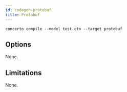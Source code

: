 ```yaml
---
id: codegen-protobuf
title: Protobuf
---
```


```base
concerto compile --model test.cto --target protobuf
```

## Options

None.

## Limitations

None.